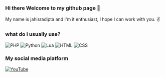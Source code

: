 ### Hi there Welcome to my github page 👋
My name is jahisradipta and I'm it enthusiast, I hope I can work with you. ✌

### what do i usually use?
<p>
<img alt ="PHP" src="https://img.shields.io/badge/PHP-777BB4?logo=php&logoColor=white&style=for-the-badge"/>

<img alt ="Python" src="https://img.shields.io/badge/Python-3776AB?logo=Python&logoColor=white&style=for-the-badge"/>

<img alt ="Lua" src="https://img.shields.io/badge/Lua-2C2D72?logo=Lua&logoColor=white&style=for-the-badge"/>

<img alt ="HTML" src="https://img.shields.io/badge/HTML-E34F26?logo=HTML5&logoColor=white&style=for-the-badge"/>

<img alt ="CSS" src="https://img.shields.io/badge/CSS-1572B6?logo=CSS3&logoColor=white&style=for-the-badge"/>
</p>

### My social media platform
<p>
<a href="https://www.youtube.com/@JahisFRadipta">
  <img alt ="YouTube" src="https://img.shields.io/badge/youtube-FF0000?logo=YouTube&logoColor=white&style=for-the-badge"/>
</a>
<p>




